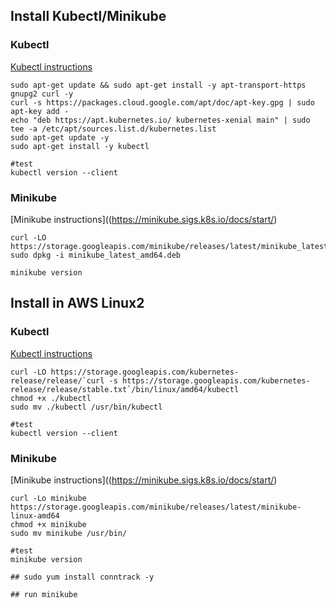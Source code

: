 ## Install Kubectl/Minikube

### Kubectl
[Kubectl instructions](https://kubernetes.io/docs/tasks/tools/install-kubectl/)
```
sudo apt-get update && sudo apt-get install -y apt-transport-https gnupg2 curl -y
curl -s https://packages.cloud.google.com/apt/doc/apt-key.gpg | sudo apt-key add -
echo "deb https://apt.kubernetes.io/ kubernetes-xenial main" | sudo tee -a /etc/apt/sources.list.d/kubernetes.list
sudo apt-get update -y
sudo apt-get install -y kubectl

#test
kubectl version --client
```

### Minikube
[Minikube instructions]((https://minikube.sigs.k8s.io/docs/start/)
```
curl -LO https://storage.googleapis.com/minikube/releases/latest/minikube_latest_amd64.deb
sudo dpkg -i minikube_latest_amd64.deb

minikube version
```

## Install in AWS Linux2

### Kubectl
[Kubectl instructions](https://kubernetes.io/docs/tasks/tools/install-kubectl/)
```
curl -LO https://storage.googleapis.com/kubernetes-release/release/`curl -s https://storage.googleapis.com/kubernetes-release/release/stable.txt`/bin/linux/amd64/kubectl
chmod +x ./kubectl
sudo mv ./kubectl /usr/bin/kubectl

#test
kubectl version --client
```

### Minikube
[Minikube instructions]((https://minikube.sigs.k8s.io/docs/start/)
```
curl -Lo minikube https://storage.googleapis.com/minikube/releases/latest/minikube-linux-amd64
chmod +x minikube
sudo mv minikube /usr/bin/

#test
minikube version

## sudo yum install conntrack -y

## run minikube
```


